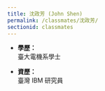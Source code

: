 ```yaml
---
title: 沈政芳 (John Shen)
permalink: /classmates/沈政芳/
sectionid: classmates
---
```


- **學歷：**<br />
  臺大電機系學士

- **資歷：**<br />
  臺灣 IBM 研究員

